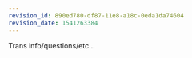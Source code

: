 ```yaml
---
revision_id: 890ed780-df87-11e8-a18c-0eda1da74604
revision_date: 1541263384
---
```


Trans info/questions/etc...